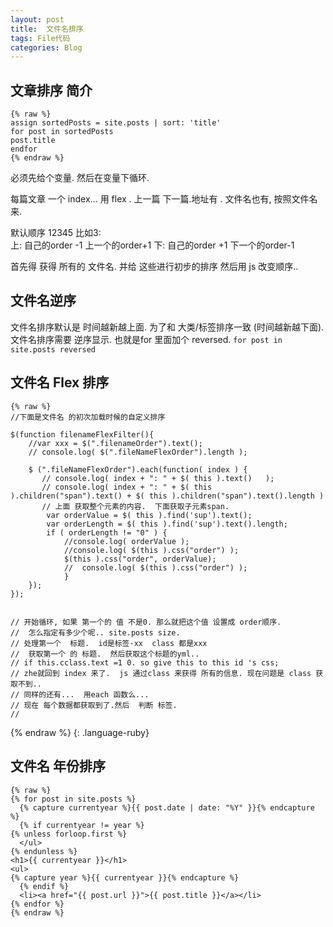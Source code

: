 ```yaml
---
layout: post
title:  文件名排序
tags: File代码
categories: Blog
---
```


## 文章排序 简介
	{% raw %}
	assign sortedPosts = site.posts | sort: 'title'
	for post in sortedPosts
	post.title 
	endfor
	{% endraw %}

必须先给个变量.
然后在变量下循环.

每篇文章 一个 index…
用 flex .  上一篇 下一篇.地址有 . 文件名也有,
按照文件名来.


默认顺序 12345
比如3:  
上: 自己的order -1 上一个的order+1
下: 自己的order +1 下一个的order-1


首先得 获得 所有的 文件名. 
并给 这些进行初步的排序
然后用 js 改变顺序..





## 文件名逆序
文件名排序默认是 时间越新越上面.
为了和 大类/标签排序一致 (时间越新越下面).
文件名排序需要 逆序显示. 也就是for 里面加个 reversed.
`for post in site.posts reversed`







## 文件名 Flex 排序
~~~
{% raw %}
//下面是文件名 的初次加载时候的自定义排序

$(function filenameFlexFilter(){
    //var xxx = $(".filenameOrder").text();
    // console.log( $(".fileNameFlexOrder").length );

    $ (".fileNameFlexOrder").each(function( index ) {
       // console.log( index + ": " + $( this ).text()   );               
       // console.log( index + ": " + $( this ).children("span").text() + $( this ).children("span").text().length )
       // 上面 获取整个元素的内容.  下面获取子元素span. 
        var orderValue = $( this ).find('sup').text();
        var orderLength = $( this ).find('sup').text().length;
        if ( orderLength != "0" ) {
            //console.log( orderValue );
            //console.log( $(this ).css("order") );
            $(this ).css("order", orderValue); 
            //  console.log( $(this ).css("order") );
            }
    });
});


// 开始循环, 如果 第一个的 值 不是0. 那么就把这个值 设置成 order顺序.
//  怎么指定有多少个呢.. site.posts size.
// 处理第一个  标题.  id是标签-xx  class 都是xxx
//  获取第一个 的 标题.  然后获取这个标题的yml..
// if this.cclass.text =1 0. so give this to this id 's css;
// zhe就回到 index 来了.  js 通过class 来获得 所有的信息. 现在问题是 class 获取不到..
// 同样的还有...  用each 函数么...
// 现在 每个数据都获取到了.然后  判断 标签.
//

~~~
{% endraw %}
{: .language-ruby}






## 文件名 年份排序
	{% raw %}
	{% for post in site.posts %}
	  {% capture currentyear %}{{ post.date | date: "%Y" }}{% endcapture %}
	  {% if currentyear != year %}
	{% unless forloop.first %}
	  </ul>
	{% endunless %}
	<h1>{{ currentyear }}</h1>
	<ul>
	{% capture year %}{{ currentyear }}{% endcapture %}
	  {% endif %}
	  <li><a href="{{ post.url }}">{{ post.title }}</a></li>
	{% endfor %}
	{% endraw %}










